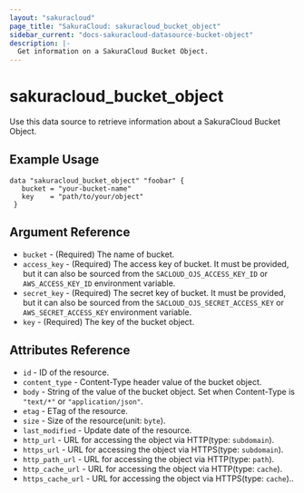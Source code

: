 ```yaml
---
layout: "sakuracloud"
page_title: "SakuraCloud: sakuracloud_bucket_object"
sidebar_current: "docs-sakuracloud-datasource-bucket-object"
description: |-
  Get information on a SakuraCloud Bucket Object.
---
```


# sakuracloud\_bucket\_object

Use this data source to retrieve information about a SakuraCloud Bucket Object.

## Example Usage

```hcl
data "sakuracloud_bucket_object" "foobar" {
   bucket = "your-bucket-name"
   key    = "path/to/your/object"
 }

```

## Argument Reference

* `bucket` - (Required) The name of bucket.
* `access_key` - (Required) The access key of bucket. It must be provided, but it can also be sourced from the `SACLOUD_OJS_ACCESS_KEY_ID` or `AWS_ACCESS_KEY_ID` environment variable.
* `secret_key` - (Required) The secret key of bucket. It must be provided, but it can also be sourced from the `SACLOUD_OJS_SECRET_ACCESS_KEY` or `AWS_SECRET_ACCESS_KEY` environment variable.
* `key` - (Required) The key of the bucket object.

## Attributes Reference

* `id` - ID of the resource.
* `content_type` - Content-Type header value of the bucket object.
* `body` - String of the value of the bucket object. Set when Content-Type is `"text/*"` or `"application/json"`.
* `etag` - ETag of the resource.
* `size` - Size of the resource(unit: `byte`).
* `last_modified` - Update date of the resource.
* `http_url` - URL for accessing the object via HTTP(type: `subdomain`).
* `https_url` - URL for accessing the object via HTTPS(type: `subdomain`).
* `http_path_url` - URL for accessing the object via HTTP(type: `path`).
* `http_cache_url` - URL for accessing the object via HTTP(type: `cache`).
* `https_cache_url` - URL for accessing the object via HTTPS(type: `cache`)..

